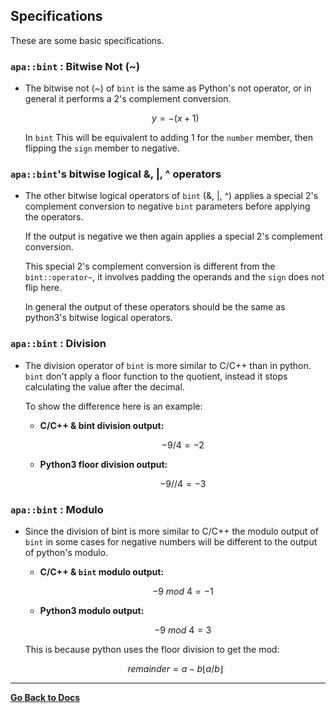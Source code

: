 ## Specifications

<script id="MathJax-script" async src="https://cdn.jsdelivr.net/npm/mathjax@3/es5/tex-mml-chtml.js"></script>

These are some basic specifications.

### **`apa::bint` : Bitwise Not (~)**

- The bitwise not (~) of `bint` is the same as Python's not operator,
or in general it performs a 2's complement conversion.

    $$y = -(x+1)$$

    In `bint` This will be equivalent to adding 1 for the `number`
    member, then flipping the `sign` member to negative.

### **`apa::bint`'s bitwise logical &, |, ^ operators**
- The other bitwise logical operators of `bint` (&, |, ^) applies a
special 2's complement conversion to negative `bint` parameters before
applying the operators.

    If the output is negative we then again applies a special 2's
    complement conversion.

    This special 2's complement conversion is different from the
    `bint::operator~`, it involves padding the operands and the
    `sign` does not flip here.

    In general the output of these operators should be the same as
    python3's bitwise logical operators.

### **`apa::bint` : Division**

- The division operator of `bint` is more similar to C/C++ than in
python. `bint` don't apply a floor function to the quotient, instead
it stops calculating the value after the decimal.

    To show the difference here is an example:

    - **C/C++ & bint division output:**

        $$-9/4 = -2$$

    - **Python3 floor division output:**

        $$-9//4 = -3$$

### **`apa::bint` : Modulo**

- Since the division of bint is more similar to C/C++ the modulo output
of `bint` in some cases for negative numbers will be different to the
output of python's modulo.

    - **C/C++ & `bint` modulo output:**

        $$-9 \ mod \ 4  = -1$$

    - **Python3 modulo output:**

        $$-9 \ mod \ 4  = 3$$

    This is because python uses the floor division to get the mod: 

    $$remainder = a - b \lfloor a/b\rfloor$$

-----

[**Go Back to Docs**](./docs.md)